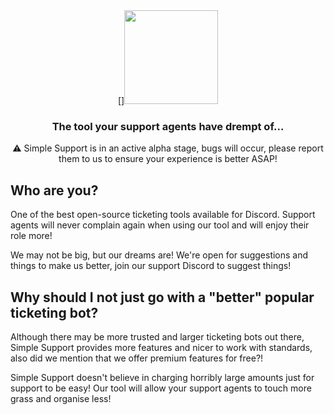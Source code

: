 <div>
  <div align="center">
    []<img height="150px" src="https://i.imgur.com/4m7s7lU.png"></img>
    <h3>The tool your support agents have drempt of...</h3>
    <p> ⚠️ Simple Support is in an active alpha stage, bugs will occur, please report them to us to ensure your experience is better ASAP!</p>
</div>

<h2>Who are you?</h2>
<p>
  One of the best open-source ticketing tools available for Discord.
  Support agents will never complain again when using our tool and will enjoy their role more!
  
  We may not be big, but our dreams are! We're open for suggestions and things to make us better, join our support Discord to suggest things!
</p>
<h2>Why should I not just go with a "better" popular ticketing bot?</h2>
<p>
  Although there may be more trusted and larger ticketing bots out there, Simple Support provides more features and nicer to work with standards, also did we mention that we offer premium features for free?!

 Simple Support doesn't believe in charging horribly large amounts just for support to be easy!
Our tool will allow your support agents to touch more grass and organise less!
</p>

